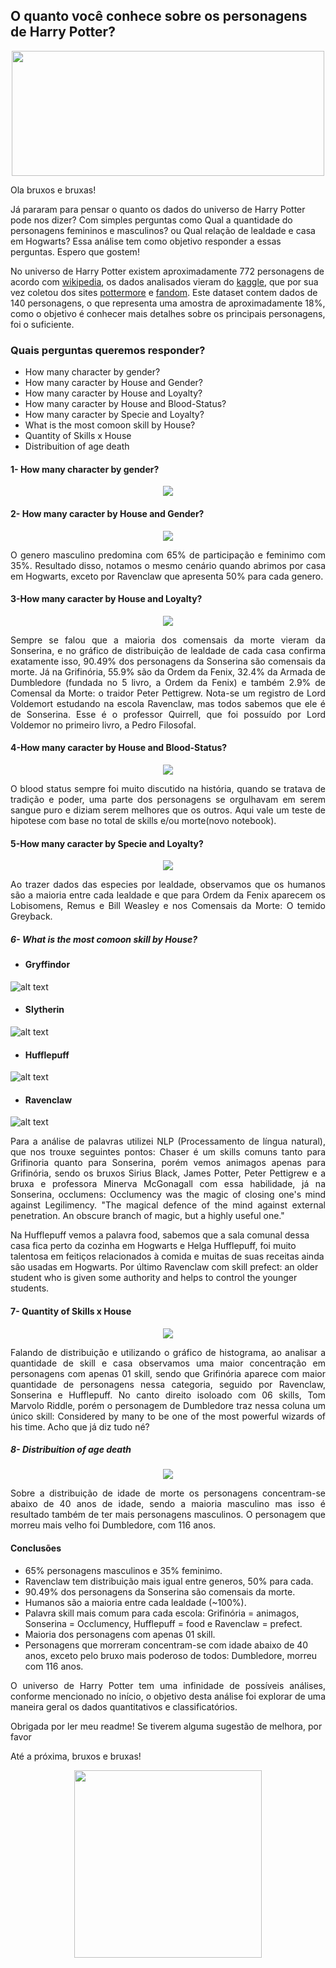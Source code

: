 


## O quanto você conhece sobre os personagens de Harry Potter?

<p align="center">
  <img width="500" height="200" src="image/header.jpg">
</p>

Ola bruxos e bruxas!

Já pararam para pensar o quanto os dados do universo de Harry Potter pode nos dizer? Com simples perguntas como Qual a quantidade do personagens femininos e masculinos? ou Qual relação de lealdade e casa em Hogwarts?
Essa análise tem como objetivo responder a essas perguntas. Espero que gostem!


No universo de Harry Potter existem aproximadamente 772 personagens de acordo com [wikipedia](https://en.wikipedia.org/wiki/List_of_Harry_Potter_characters), os dados analisados vieram do [kaggle](https://www.kaggle.com/gulsahdemiryurek/harry-potter-dataset), que por sua vez coletou dos sites [pottermore](pottermore.com) e [fandom](https://harrypotter.fandom.com/wiki/Main_Page).
Este dataset contem dados de 140 personagens, o que representa uma amostra de aproximadamente 18%, como o objetivo é conhecer mais detalhes sobre os principais personagens, foi o suficiente.

### Quais perguntas queremos responder?

- How many character by gender? <br>
- How many caracter by House and Gender? <br>
- How many caracter by House and Loyalty? <br>
- How many caracter by House and Blood-Status? <br>
- How many caracter by Specie and Loyalty? <br>
- What is the most comoon skill by House? <br>
- Quantity of Skills x House <br>
- Distribuition of age death <br>


#### 1- How many character by gender?

<p align="center">
  <img src="image/gender.png">
</p>

#### 2- How many caracter by House and Gender?

<p align="center">
  <img src="image/house.png">
</p>

<p style='text-align: justify;'>
 O genero masculino predomina com 65% de participação e feminimo com 35%. Resultado disso, notamos o mesmo cenário quando abrimos por casa em Hogwarts, exceto por Ravenclaw que apresenta 50% para cada genero.
</p>

#### 3-How many caracter by House and Loyalty?

<p align="center">
  <img src="image/house_loyalt.png">
</p>

<p style='text-align: justify;'>
Sempre se falou que a maioria dos comensais da morte vieram da Sonserina, e no gráfico de distribuição de lealdade de cada casa confirma exatamente isso, 90.49% dos personagens da Sonserina são comensais da morte. Já na Grifinória, 55.9% são da Ordem da Fenix, 32.4% da Armada de Dumbledore (fundada no 5 livro, a Ordem da Fenix) e também 2.9% de Comensal da Morte: o traidor Peter Pettigrew.
Nota-se um registro de Lord Voldemort estudando na escola Ravenclaw, mas todos sabemos que ele é de Sonserina. Esse é o professor Quirrell, que foi possuído por Lord Voldemor no primeiro livro, a Pedro Filosofal.
</p>

#### 4-How many caracter by House and Blood-Status?

<p align="center">
  <img src="image/specie_loyalt.png">
</p>

<p style='text-align: justify;'>
O blood status sempre foi muito discutido na história, quando se tratava de tradição e poder, uma parte dos personagens se orgulhavam em serem sangue puro e diziam serem melhores que os outros. Aqui vale um teste de hipotese com base no total de skills e/ou morte(novo notebook). 
</p>

#### 5-How many caracter by Specie and Loyalty?

<p align="center">
  <img src="image/house_bloods_status.png">
</p>

<p style='text-align: justify;'>
Ao trazer dados das especies por lealdade, observamos que os humanos são a maioria entre cada lealdade e que para Ordem da Fenix aparecem os Lobisomens, Remus e Bill Weasley e nos Comensais da Morte: O temido Greyback.
</p>

##### 6- What is the most comoon skill by House?

- #### Gryffindor
![alt text](image/gryffindor_wc.jpg "gryffindor_wc.jpg")

- #### Slytherin
![alt text](image/slytherin_wc.jpg "slytherin_wc.jpg")

- #### Hufflepuff
![alt text](image/hufflepuff_wc.jpg "hufflepuff_wc.jpg")

- #### Ravenclaw
![alt text](image/ravenclaw_wc.jpg "ravenclaw_wc.jpg")


<p style='text-align: justify;'>
Para a análise de palavras utilizei NLP (Processamento de língua natural), que nos trouxe seguintes pontos:
Chaser é um skills comuns tanto para Grifinoria quanto para Sonserina, porém vemos animagos apenas para Grifinória, sendo os bruxos Sirius Black, James Potter, Peter Pettigrew e a bruxa e professora Minerva McGonagall com essa habilidade, já na Sonserina, occlumens:
Occlumency was the magic of closing one's mind against Legilimency.
"The magical defence of the mind against external penetration. An obscure branch of magic, but a highly useful one."
  
Na Hufflepuff vemos a palavra food, sabemos que a sala comunal dessa casa fica perto da cozinha em Hogwarts e Helga Hufflepuff, foi muito talentosa em feitiços relacionados à comida e muitas de suas receitas ainda são usadas em Hogwarts. 
Por último Ravenclaw com skill prefect: an older student who is given some authority and helps to control the younger students.
</p>

#### 7- Quantity of Skills x House

<p align="center">
  <img src="image/hist_house.png">
</p>

<p style='text-align: justify;'>
Falando de distribuição e utilizando o gráfico de histograma, ao analisar a quantidade de skill e casa observamos uma maior concentração em personagens com apenas 01 skill, sendo que Grifinória aparece com maior quantidade de personagens nessa categoria, seguido por Ravenclaw, Sonserina e Hufflepuff.
No canto direito isoloado com 06 skills, Tom Marvolo Riddle, porém o personagem de Dumbledore traz nessa coluna um único skill: Considered by many to be one of the most powerful wizards of his time. Acho que já diz tudo né?
</p>

##### 8- Distribuition of age death

<p align="center">
  <img src="image/hist_death_gender.png">
</p>

<p style='text-align: justify;'>
Sobre a distribuição de idade de morte os personagens concentram-se abaixo de 40 anos de idade, sendo a maioria masculino mas isso é resultado também de ter mais personagens masculinos. O personagem que morreu mais velho foi Dumbledore, com 116 anos.
</p>

#### Conclusões
 - 65% personagens masculinos e 35% feminimo.
 - Ravenclaw tem distribuição mais igual entre generos, 50% para cada.
 - 90.49% dos personagens da Sonserina são comensais da morte.
 - Humanos são a maioria entre cada lealdade (~100%).
 - Palavra skill mais comum para cada escola: Grifinória = animagos, Sonserina = Occlumency, Hufflepuff = food e Ravenclaw = prefect.
 - Maioria dos personagens com apenas 01 skill.
 - Personagens que morreram concentram-se com idade abaixo de 40 anos, exceto pelo bruxo mais poderoso de todos: Dumbledore, morreu com 116 anos.


<p style='text-align: justify;'>
O universo de Harry Potter tem uma infinidade de possíveis análises, conforme mencionado no início, o objetivo desta análise foi explorar de uma maneira geral os dados quantitativos e classificatórios.

Obrigada por ler meu readme! Se tiverem alguma sugestão de melhora, por favor 

Até a próxima, bruxos e bruxas!

<p align="center">
  <img width="300" height="300" src="image/wave.png">
</p>

</p>